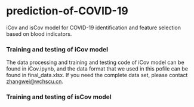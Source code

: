# prediction-of-COVID-19
iCov and isCov model for COVID-19 identification and feature selection based on blood indicators.
<br>
### Training and testing of iCov model
The data processing and training and testing code of iCov model can be found in iCov.ipynb, and the data format that we used in this pofile can be found in final_data.xlsx. If you need the complete data set, please contact zhangwei@wchscu.cn.
<br>
### Training and testing of isCov model
